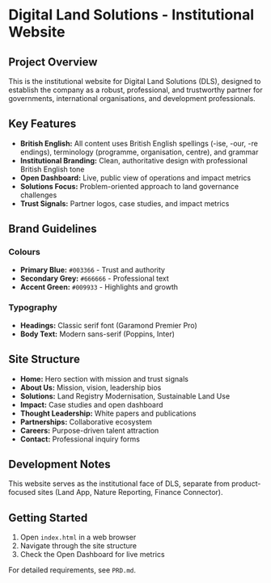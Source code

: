 # Digital Land Solutions - Institutional Website

## Project Overview

This is the institutional website for Digital Land Solutions (DLS), designed to establish the company as a robust, professional, and trustworthy partner for governments, international organisations, and development professionals.

## Key Features

- **British English:** All content uses British English spellings (-ise, -our, -re endings), terminology (programme, organisation, centre), and grammar
- **Institutional Branding:** Clean, authoritative design with professional British English tone
- **Open Dashboard:** Live, public view of operations and impact metrics
- **Solutions Focus:** Problem-oriented approach to land governance challenges
- **Trust Signals:** Partner logos, case studies, and impact metrics

## Brand Guidelines

### Colours
- **Primary Blue:** `#003366` - Trust and authority
- **Secondary Grey:** `#666666` - Professional text
- **Accent Green:** `#009933` - Highlights and growth

### Typography
- **Headings:** Classic serif font (Garamond Premier Pro)
- **Body Text:** Modern sans-serif (Poppins, Inter)

## Site Structure

- **Home:** Hero section with mission and trust signals
- **About Us:** Mission, vision, leadership bios
- **Solutions:** Land Registry Modernisation, Sustainable Land Use
- **Impact:** Case studies and open dashboard
- **Thought Leadership:** White papers and publications
- **Partnerships:** Collaborative ecosystem
- **Careers:** Purpose-driven talent attraction
- **Contact:** Professional inquiry forms

## Development Notes

This website serves as the institutional face of DLS, separate from product-focused sites (Land App, Nature Reporting, Finance Connector).

## Getting Started

1. Open `index.html` in a web browser
2. Navigate through the site structure
3. Check the Open Dashboard for live metrics

For detailed requirements, see `PRD.md`.